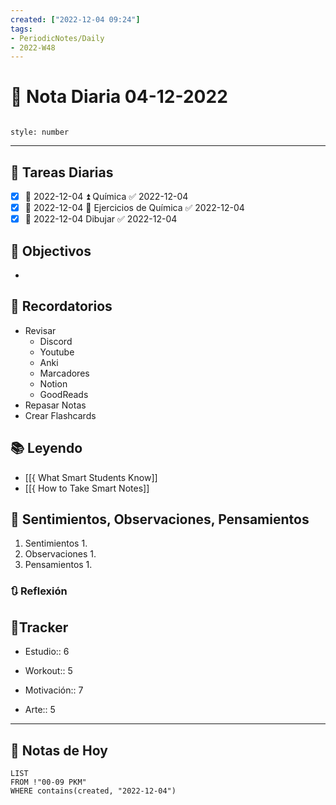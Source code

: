 ```yaml
---
created: ["2022-12-04 09:24"]
tags:
- PeriodicNotes/Daily
- 2022-W48
---
```


# 📅 Nota Diaria 04-12-2022
```toc

style: number

```

---
## 🔷 Tareas Diarias
- [x] 📅 2022-12-04 ⏫ Química ✅ 2022-12-04
- [x] 📅 2022-12-04 🔼 Ejercicios de Química ✅ 2022-12-04
- [x] 📅 2022-12-04 Dibujar ✅ 2022-12-04

## 🎯 Objectivos
- 
## 📕 Recordatorios
- Revisar
	- Discord
	- Youtube
	- Anki
	- Marcadores
	- Notion
	- GoodReads
- Repasar Notas
- Crear Flashcards

## 📚 Leyendo
- [[{ What Smart Students Know]]
- [[{ How to Take Smart Notes]]
## 💬 Sentimientos, Observaciones, Pensamientos 
1. Sentimientos
	1. 
2. Observaciones
	1. 
3. Pensamientos
	1. 
### 🔃 Reflexión

## 🔷Tracker

- Estudio:: 6

- Workout:: 5

- Motivación:: 7

- Arte:: 5
---

## 📅 Notas de Hoy
```dataview
LIST 
FROM !"00-09 PKM" 
WHERE contains(created, "2022-12-04")
```